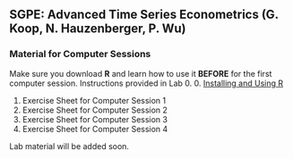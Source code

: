 ## SGPE: Advanced Time Series Econometrics (G. Koop, N. Hauzenberger, P. Wu)

### Material for Computer Sessions

Make sure you download **R** and learn how to use it **BEFORE** for the first computer session. Instructions provided in Lab 0. 
0. [Installing and Using R](Lab%200)
1. Exercise Sheet for Computer Session 1
2. Exercise Sheet for Computer Session 2
3. Exercise Sheet for Computer Session 3
4. Exercise Sheet for Computer Session 4

Lab material will be added soon.
